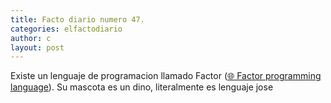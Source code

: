 ```yaml
---
title: Facto diario numero 47.
categories: elfactodiario
author: c
layout: post
---
```

Existe un lenguaje de programacion llamado Factor ([🌐 Factor programming language](https://factorcode.org/)). Su mascota es un dino, literalmente es lenguaje jose
